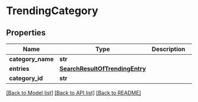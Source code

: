 # TrendingCategory

## Properties
Name | Type | Description | Notes
------------ | ------------- | ------------- | -------------
**category_name** | **str** |  | [optional] 
**entries** | [**SearchResultOfTrendingEntry**](SearchResultOfTrendingEntry.md) |  | [optional] 
**category_id** | **str** |  | [optional] 

[[Back to Model list]](../README.md#documentation-for-models) [[Back to API list]](../README.md#documentation-for-api-endpoints) [[Back to README]](../README.md)


